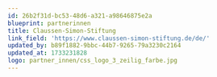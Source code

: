 ```yaml
---
id: 26b2f31d-bc53-48d6-a321-a98646875e2a
blueprint: partnerinnen
title: Claussen-Simon-Stiftung
link_field: 'https://www.claussen-simon-stiftung.de/de/'
updated_by: b89f1882-9bbc-44b7-9265-79a3230c2164
updated_at: 1733231828
logo: partner_innen/css_logo_3_zeilig_farbe.jpg
---
```

